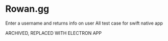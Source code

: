 # Rowan.gg

Enter a username and returns info on user
All test case for swift native app

ARCHIVED, REPLACED WITH ELECTRON APP
